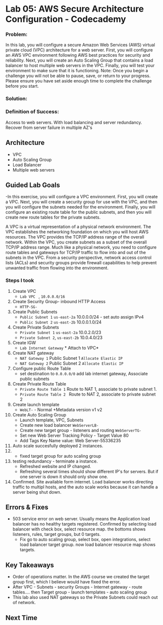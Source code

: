 # Lab 05: AWS Secure Architecture Configuration - Codecademy

### Problem: 
In this lab, you will configure a secure Amazon Web Services (AWS) virtual private cloud (VPC) architecture for a web server. First, you will configure an AWS VPC environment following AWS best practices for security and reliability. Next, you will create an Auto Scaling Group that contains a load balancer to host multiple web servers in the VPC. Finally, you will test your environment to make sure that it is functioning. Note: Once you begin a challenge you will not be able to pause, save, or return to your progress. Please ensure you have set aside enough time to complete the challenge before you start.

### Solution: 


### Definition of Success: 
Access to web servers. With load balancing and server redundancy. Recover from server failure in multiple AZ's



## Architecture
- VPC
- Auto Scaling Group
- Load Balancer
- Multiple web servers
  
## Guided Lab Goals
-In this exercise, you will configure a VPC environment. First, you will create a VPC. Next, you will create a security group for use with the VPC, and then you will configure the subnets needed for the environment. Finally, you will configure an existing route table for the public subnets, and then you will create new route tables for the private subnets.

A VPC is a virtual representation of a physical network environment. The VPC establishes the networking foundation on which you will host AWS resources. The VPC provides the TCP/IP address range of the overall network. Within the VPC, you create subnets as a subset of the overall TCP/IP address range. Much like a physical network, you need to configure route tables and gateways for TCP/IP traffic to flow into and out of the subnets in the VPC. From a security perspective, network access control lists (ACLs) and security groups provide firewall capabilities to help prevent unwanted traffic from flowing into the environment.


### Steps I took
1. Create VPC
    - `Lab VPC ` , `10.0.0.0/16`
2. Create Security Group- inbound HTTP Access
    - `HTTP-SG-` 
3. Create Public Subnets
    - `Public Subnet 1` `us-east-2a` 10.0.0.0/24 - set auto assign IPv4
    - `Public Subnet 2` `us-east-2b` 10.0.0.1.0/24
4. Create Private Subnets
    - `Private Subnet 1` `us-east-2a` 10.0.2.0/23
    - `Private Subnet 2`, `us-east-2b` 10.0.4.0/23
5. Create IGW
    - `Lab Internet Gateway` * Attach to VPC* 
6. Create NAT gateway
    - `NAT Gateway 1` Public Subnet 1 `Allocate Elastic IP` 
    - `NAT Gateway 2` Public Subnet 2 `Allocate Elastic IP`
7. Configure public Route Table
    - set destination to `0.0.0.0/0` add lab internet gateway, Associate public subnets
8. Create Private Route Table
    - `Private Route Table 1` Route to NAT 1, associate to private subnet 1. 
    - `Private Route Table 2 ` Route to NAT 2, associate to private subnet 2
9. Create launch template
    - `WebLT-` - Normal  +Metadata version v1 v2 
10. Create Auto Scaling Group
    - Launch template, VPC, Subnets
    - Create new load balancer `WebServerLB-` 
    - Create new target group - listeners and routing `WebServerTG-` 
    - Set new Web Server Tracking Policy - Target Value 80
    - Add Tags Key Name value: Web Server-55336235
11. Auto scale succesfully deployed 2 instances. 
12. - fixed target group for  auto scaling group
13. testing redundancy - terminate a instance. 
    - Refreshed website and IP changed. 
    - Refreshing several times should show different IP's for servers. But if one server is down it should only show one. 
14. Confirmed. Site available form internet. Load balancer works directing traffic to multipl hosts, and the auto scale works because it can handle a server being shut down. 


## Errors & Fixes
- 503 service error on web server. Usually means the Application load balancer has no healthy targets registered. Confirmed by selecting load balancer with check box, select resource map.  the bottoms shows listeners, rules, target groups, but 0 targets. 
    - Fix go to auto scaling group, select box, open integrations, select load balancer target group. now load balancer resource map shows targets. 

## Key Takeaways
- Order of operations matter. In the AWS course we created the target group first, which I believe would have fixed the error. 
- After VPC - Subnets - security Groups - Internet gateway - route tables.... then Target group - launch templates - auto scaling group
- This lab also used NAT gateways so the Private Subnets could reach out of network. 

## Next Time
